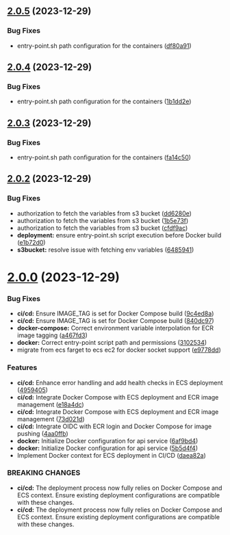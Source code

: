 ## [2.0.5](https://github.com/xosnrdev/carai-api/compare/v2.0.4...v2.0.5) (2023-12-29)


### Bug Fixes

* entry-point.sh path configuration for the containers ([df80a91](https://github.com/xosnrdev/carai-api/commit/df80a91f42a072a8b80a480b07904ed8e878eba0))



## [2.0.4](https://github.com/xosnrdev/carai-api/compare/v2.0.3...v2.0.4) (2023-12-29)


### Bug Fixes

* entry-point.sh path configuration for the containers ([1b1dd2e](https://github.com/xosnrdev/carai-api/commit/1b1dd2e93c5dac25146068c40d494d1ddb542c90))



## [2.0.3](https://github.com/xosnrdev/carai-api/compare/v2.0.2...v2.0.3) (2023-12-29)


### Bug Fixes

* entry-point.sh path configuration for the containers ([fa14c50](https://github.com/xosnrdev/carai-api/commit/fa14c50fa2e288e078266fc2737068e4f585adca))



## [2.0.2](https://github.com/xosnrdev/carai-api/compare/v2.0.0...v2.0.2) (2023-12-29)


### Bug Fixes

* authorization to fetch the variables from s3 bucket ([dd6280e](https://github.com/xosnrdev/carai-api/commit/dd6280eeb274a9c65a9d78db0cc2ea4f4b51bc07))
* authorization to fetch the variables from s3 bucket ([1b5e73f](https://github.com/xosnrdev/carai-api/commit/1b5e73fac0f8609aebc2e304365a190adb75a47d))
* authorization to fetch the variables from s3 bucket ([cfdf9ac](https://github.com/xosnrdev/carai-api/commit/cfdf9acf21102d842b7824f5d2842d58b18ae4e5))
* **deployment:** ensure entry-point.sh script execution before Docker build ([e1b72d0](https://github.com/xosnrdev/carai-api/commit/e1b72d0034d2020b4a7dbe126b656c87b3d779c5))
* **s3bucket:** resolve issue with fetching env variables ([6485941](https://github.com/xosnrdev/carai-api/commit/64859414217a9162a36dfec10a0e18d37b6d396a))



# [2.0.0](https://github.com/xosnrdev/carai-api/compare/e9778ddbb280cf22a621acd14cdfdce1721a6d31...v2.0.0) (2023-12-29)


### Bug Fixes

* **ci/cd:** Ensure IMAGE_TAG is set for Docker Compose build ([9c4ed8a](https://github.com/xosnrdev/carai-api/commit/9c4ed8a2b595581ec9b7d864cf53c35a45dd5dfb))
* **ci/cd:** Ensure IMAGE_TAG is set for Docker Compose build ([840dc97](https://github.com/xosnrdev/carai-api/commit/840dc9740398b5edad674effa832239903df02dd))
* **docker-compose:** Correct environment variable interpolation for ECR image tagging ([a467fd3](https://github.com/xosnrdev/carai-api/commit/a467fd311937fd0385c32a3353e901f35a1f860a))
* **docker:** Correct entry-point script path and permissions ([3102534](https://github.com/xosnrdev/carai-api/commit/31025342290200cba00213b0730dc74f2212cc4a))
* migrate from ecs farget to ecs ec2 for docker socket support ([e9778dd](https://github.com/xosnrdev/carai-api/commit/e9778ddbb280cf22a621acd14cdfdce1721a6d31))


### Features

* **ci/cd:** Enhance error handling and add health checks in ECS deployment ([4959405](https://github.com/xosnrdev/carai-api/commit/4959405e74e4c1f285af61f53d504024814e9970))
* **ci/cd:** Integrate Docker Compose with ECS deployment and ECR image management ([e18a4dc](https://github.com/xosnrdev/carai-api/commit/e18a4dc63c08123deaa6ad63a1221eb46cac3025))
* **ci/cd:** Integrate Docker Compose with ECS deployment and ECR image management ([73d021d](https://github.com/xosnrdev/carai-api/commit/73d021d45300c222618cda668db12be75d8cd16a))
* **ci/cd:** Integrate OIDC with ECR login and Docker Compose for image pushing ([4aa0ffb](https://github.com/xosnrdev/carai-api/commit/4aa0ffb79c9a1dfd77590ca5fefcb8b29d335519))
* **docker:** Initialize Docker configuration for api service ([6af9bd4](https://github.com/xosnrdev/carai-api/commit/6af9bd4602a1aa11f9f090ac073976bc454ef191))
* **docker:** Initialize Docker configuration for api service ([5b5d4f4](https://github.com/xosnrdev/carai-api/commit/5b5d4f474f1e913e79c22c510432719d6bb9b0d5))
* Implement Docker context for ECS deployment in CI/CD ([daea82a](https://github.com/xosnrdev/carai-api/commit/daea82ae26d09944ff0b132349da776bb9138aa9))


### BREAKING CHANGES

* **ci/cd:** The deployment process now fully relies on Docker Compose and ECS context. Ensure existing deployment configurations are compatible with these changes.
* **ci/cd:** The deployment process now fully relies on Docker Compose and ECS context. Ensure existing deployment configurations are compatible with these changes.



